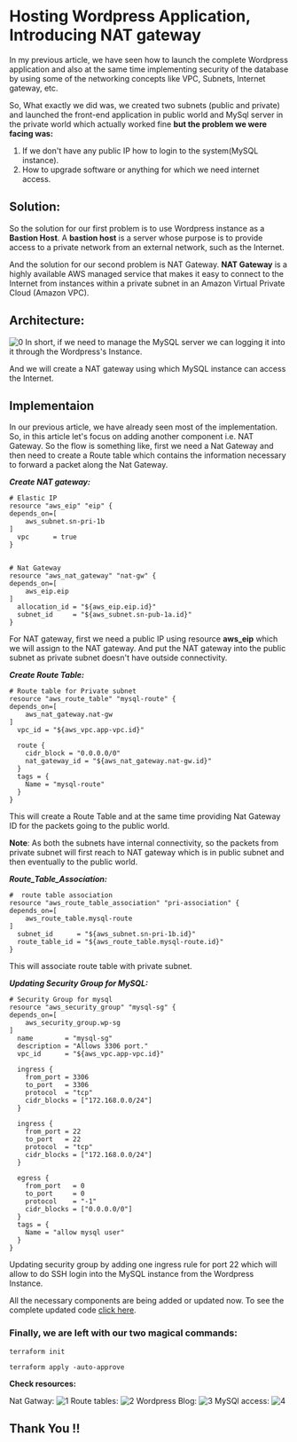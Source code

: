 # Hosting Wordpress Application, Introducing NAT gateway
In my previous article, we have seen how to launch the complete Wordpress application and also at the same time implementing security of the database by using some of the networking concepts like VPC, Subnets, Internet gateway, etc.

So, What exactly we did was, we created two subnets (public and private) and launched the front-end application in public world and MySql server in the private world which actually worked fine **but the problem we were facing was:**

1. If we don't have any public IP how to login to the system(MySQL instance).
2. How to upgrade software or anything for which we need internet access.
## Solution:
So the solution for our first problem is to use Wordpress instance as a **Bastion Host**. A **bastion host** is a server whose purpose is to provide access to a private network from an external network, such as the Internet.

And the solution for our second problem is NAT Gateway. **NAT Gateway** is a highly available AWS managed service that makes it easy to connect to the Internet from instances within a private subnet in an Amazon Virtual Private Cloud (Amazon VPC).

## Architecture:
![0](https://raw.githubusercontent.com/mohitagal98/hybrid-proj4/master/photos/vpc-ec2-diagram.png)
In short, if we need to manage the MySQL server we can logging it into it through the Wordpress's Instance.

And we will create a NAT gateway using which MySQL instance can access the Internet.
## Implementaion
In our previous article, we have already seen most of the implementation. So, in this article let's focus on adding another component i.e. NAT Gateway. So the flow is something like, first we need a Nat Gateway and then need to create a Route table which contains the information necessary to forward a packet along the Nat Gateway.

**_Create NAT gateway:_**
```
# Elastic IP
resource "aws_eip" "eip" {
depends_on=[
	aws_subnet.sn-pri-1b
]
  vpc      = true
}


# Nat Gateway
resource "aws_nat_gateway" "nat-gw" {
depends_on=[
	aws_eip.eip
]
  allocation_id = "${aws_eip.eip.id}"
  subnet_id     = "${aws_subnet.sn-pub-1a.id}"
}
```

For NAT gateway, first we need a public IP using resource **aws_eip** which we will assign to the NAT gateway. And put the NAT gateway into the public subnet as private subnet doesn't have outside connectivity.

**_Create Route Table:_**
```
# Route table for Private subnet
resource "aws_route_table" "mysql-route" {
depends_on=[
	aws_nat_gateway.nat-gw
]
  vpc_id = "${aws_vpc.app-vpc.id}"

  route {
    cidr_block = "0.0.0.0/0"
    nat_gateway_id = "${aws_nat_gateway.nat-gw.id}"
  }
  tags = {
    Name = "mysql-route"
  }
}
```
This will create a Route Table and at the same time providing Nat Gateway ID for the packets going to the public world. 

**Note**: As both the subnets have internal connectivity, so the packets from private subnet will first reach to NAT gateway which is in public subnet and then eventually to the public world.

**_Route_Table_Association:_**
```
#  route table association
resource "aws_route_table_association" "pri-association" {
depends_on=[
	aws_route_table.mysql-route
]
  subnet_id      = "${aws_subnet.sn-pri-1b.id}"
  route_table_id = "${aws_route_table.mysql-route.id}"
}
```

This will associate route table with private subnet.

**_Updating Security Group for MySQL:_**
```
# Security Group for mysql
resource "aws_security_group" "mysql-sg" {
depends_on=[
	aws_security_group.wp-sg
]
  name        = "mysql-sg"
  description = "Allows 3306 port."
  vpc_id      = "${aws_vpc.app-vpc.id}"

  ingress {
    from_port = 3306
    to_port   = 3306
    protocol  = "tcp"
    cidr_blocks = ["172.168.0.0/24"]
  }
  
  ingress {
    from_port = 22
    to_port   = 22
    protocol  = "tcp"
    cidr_blocks = ["172.168.0.0/24"]
  }

  egress {
    from_port   = 0
    to_port     = 0
    protocol    = "-1"
    cidr_blocks = ["0.0.0.0/0"]
  }
  tags = {
    Name = "allow mysql user"
  }
}
```

Updating security group by adding one ingress rule for port 22 which will allow to do SSH login into the MySQL instance from the Wordpress Instance.

All the necessary components are being added or updated now. To see the complete updated code [click here](https://github.com/mohitagal98/hybrid-proj4/blob/master/task4.tf).

### Finally, we are left with our two magical commands:
`terraform init`

`terraform apply -auto-approve`

**Check resources:**

Nat Gatway:
![1](https://raw.githubusercontent.com/mohitagal98/hybrid-proj4/master/photos/nat%20gateway.JPG)
Route tables:
![2](https://raw.githubusercontent.com/mohitagal98/hybrid-proj4/master/photos/route%20table.JPG)
Wordpress Blog:
![3](https://raw.githubusercontent.com/mohitagal98/hybrid-proj4/master/photos/blog.JPG)
MySQl access:
![4](https://raw.githubusercontent.com/mohitagal98/hybrid-proj4/master/photos/mysql%20login.JPG)
## Thank You !!
